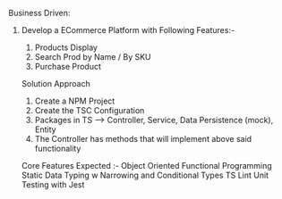 Business Driven:

1) Develop a ECommerce Platform with Following Features:-
   1) Products Display
   2) Search Prod by Name / By SKU
   3) Purchase Product
   
   Solution Approach
   
   1) Create a NPM Project
   2) Create the TSC Configuration
   3) Packages in TS --> Controller, Service, Data Persistence (mock), Entity
   4) The Controller has methods that will implement above said functionality
   
   Core Features Expected :-
   Object Oriented
   Functional Programming
   Static Data Typing w Narrowing and Conditional Types
   TS Lint
   Unit Testing with Jest
